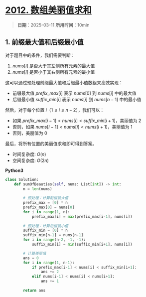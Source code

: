 # [2012. 数组美丽值求和](https://leetcode.cn/problems/sum-of-beauty-in-the-array/description/)

> **日期**：2025-03-11
> **所用时间**：10min

## 1. 前缀最大值和后缀最小值

对于题目中的条件，我们需要判断：
1. $nums[i]$ 是否大于其左侧所有元素的最大值
2. $nums[i]$ 是否小于其右侧所有元素的最小值

这可以通过预处理前缀最大值和后缀最小值数组来高效实现：
- 前缀最大值 $prefix\_max[i]$ 表示 $nums[0]$ 到 $nums[i]$ 中的最大值
- 后缀最小值 $suffix\_min[i]$ 表示 $nums[i]$ 到 $nums[n-1]$ 中的最小值

然后，对于每个位置 $i$（$1 \leq i \leq n-2$），我们可以：
- 如果 $prefix\_max[i-1] < nums[i] < suffix\_min[i+1]$，美丽值为 2
- 否则，如果 $nums[i-1] < nums[i] < nums[i+1]$，美丽值为 1
- 否则，美丽值为 0

最后，将所有位置的美丽值求和即可得到答案。

- 时间复杂度: $O(n)$
- 空间复杂度: $O(2n)$

**Python3**

```python
class Solution:
    def sumOfBeauties(self, nums: List[int]) -> int:
        n = len(nums)
        
        # 预处理：计算前缀最大值
        prefix_max = [0] * n
        prefix_max[0] = nums[0]
        for i in range(1, n):
            prefix_max[i] = max(prefix_max[i-1], nums[i])
        
        # 预处理：计算后缀最小值
        suffix_min = [0] * n
        suffix_min[n-1] = nums[n-1]
        for i in range(n-2, -1, -1):
            suffix_min[i] = min(suffix_min[i+1], nums[i])

        # 计算美丽值
        ans = 0
        for i in range(1, n-1):
            if prefix_max[i-1] < nums[i] < suffix_min[i+1]:
                ans += 2
            elif nums[i-1] < nums[i] < nums[i+1]:
                ans += 1
        
        return ans
```